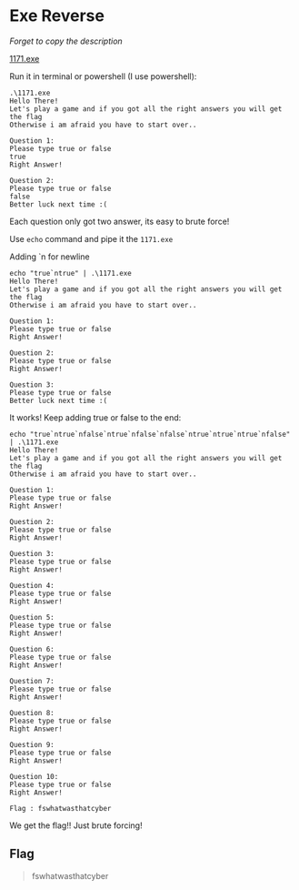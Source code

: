 # Exe Reverse

*Forget to copy the description*

[1171.exe](1171.exe)

Run it in terminal or powershell (I use powershell):
```
.\1171.exe
Hello There!
Let's play a game and if you got all the right answers you will get the flag
Otherwise i am afraid you have to start over..

Question 1:
Please type true or false
true
Right Answer!

Question 2:
Please type true or false
false
Better luck next time :(
```
Each question only got two answer, its easy to brute force!

Use `echo` command and pipe it the `1171.exe`

Adding \`n for newline
```
echo "true`ntrue" | .\1171.exe
Hello There!
Let's play a game and if you got all the right answers you will get the flag
Otherwise i am afraid you have to start over..

Question 1:
Please type true or false
Right Answer!

Question 2:
Please type true or false
Right Answer!

Question 3:
Please type true or false
Better luck next time :(
```
It works! Keep adding true or false to the end:
```
echo "true`ntrue`nfalse`ntrue`nfalse`nfalse`ntrue`ntrue`ntrue`nfalse" | .\1171.exe
Hello There!
Let's play a game and if you got all the right answers you will get the flag
Otherwise i am afraid you have to start over..

Question 1:
Please type true or false
Right Answer!

Question 2:
Please type true or false
Right Answer!

Question 3:
Please type true or false
Right Answer!

Question 4:
Please type true or false
Right Answer!

Question 5:
Please type true or false
Right Answer!

Question 6:
Please type true or false
Right Answer!

Question 7:
Please type true or false
Right Answer!

Question 8:
Please type true or false
Right Answer!

Question 9:
Please type true or false
Right Answer!

Question 10:
Please type true or false
Right Answer!

Flag : fswhatwasthatcyber
```
We get the flag!! Just brute forcing!

## Flag
> fswhatwasthatcyber